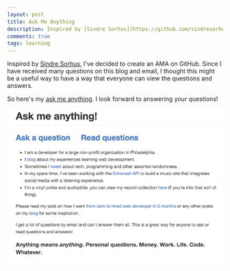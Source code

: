 ```yaml
---
layout: post
title: Ask Me Anything
description: Inspired by [Sindre Sorhus](https://github.com/sindresorhus/ama), I've decided to create an AMA on GitHub. Since I have received many questions on this blog and email, I thought this might be a useful way to have a way that everyone can view the questions and answers.
comments: true
tags: learning
---
```


Inspired by [Sindre Sorhus](https://github.com/sindresorhus/ama), I've decided to create an AMA on GitHub. Since I have received many questions on this blog and email, I thought this might be a useful way to have a way that everyone can view the questions and answers.

So here's my [ask me anything](https://github.com/tonyynot/ama). I look forward to answering your questions!

<a href="https://github.com/tonyynot/ama"><img src="/img/arblog-ama.png"></a>
